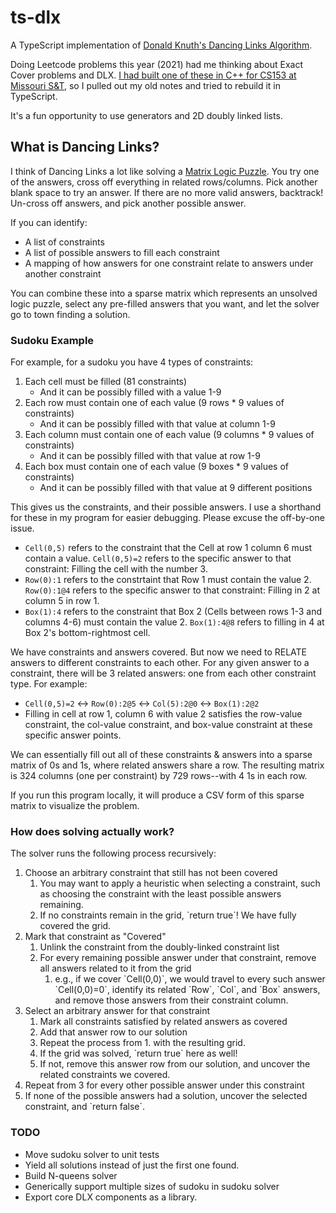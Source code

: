 # ts-dlx

A TypeScript implementation of [Donald Knuth's Dancing Links Algorithm](https://en.wikipedia.org/wiki/Dancing_Links).

Doing Leetcode problems this year (2021) had me thinking about Exact Cover problems and DLX. [I had built one of these in C++ for CS153 at Missouri S&T](https://github.com/ProdigySim/MST-CS/tree/main/cs153/assignment13), so I pulled out my old notes and tried to rebuild it in TypeScript.

It's a fun opportunity to use generators and 2D doubly linked lists.

## What is Dancing Links?

I think of Dancing Links a lot like solving a [Matrix Logic Puzzle](https://www.google.com/search?q=matrix+logic+puzzles&sxsrf=AOaemvJOOM2fzI3HX8H6Yr9RZYVJSHd1lQ:1635651321796&source=lnms&tbm=isch&sa=X&ved=2ahUKEwjxy4uA3PPzAhX0m2oFHVmDDJkQ_AUoAXoECAEQAw&biw=2256&bih=1345). You try one of the answers, cross off everything in related rows/columns. Pick another blank space to try an answer. If there are no more valid answers, backtrack! Un-cross off answers, and pick another possible answer.

If you can identify:

* A list of constraints
* A list of possible answers to fill each constraint
* A mapping of how answers for one constraint relate to answers under another constraint

You can combine these into a sparse matrix which represents an unsolved logic puzzle, select any pre-filled answers that you want, and let the solver go to town finding a solution.

### Sudoku Example 
For example, for a sudoku you have 4 types of constraints:

<ol>
<li>Each cell must be filled (81 constraints)
    <ul><li>And it can be possibly filled with a value 1-9</li></ul>
</li>
<li>Each row must contain one of each value (9 rows * 9 values of constraints)
  <ul><li>And it can be possibly filled with that value at column 1-9</li></ul>
  </li>
<li>Each column must contain one of each value (9 columns * 9 values of constraints)
  <ul><li>And it can be possibly filled with that value at row 1-9</li></ul>
  </li>
<li>Each box must contain one of each value (9 boxes * 9 values of constraints)
  <ul><li>And it can be possibly filled with that value at 9 different positions</li></ul>
  </li></ol>

This gives us the constraints, and their possible answers. I use a shorthand for these in my program for easier debugging. Please excuse the off-by-one issue.

* `Cell(0,5)` refers to the constraint that the Cell at row 1 column 6 must contain a value. `Cell(0,5)=2` refers to the specific answer to that constraint: Filling the cell with the number 3.
* `Row(0):1` refers to the constrtaint that Row 1 must contain the value 2. `Row(0):1@4` refers to the specific answer to that constraint: Filling in 2 at column 5 in row 1.
* `Box(1):4` refers to the constraint that Box 2 (Cells between rows 1-3 and columns 4-6) must contain the value 2. `Box(1):4@8` refers to filling in 4 at Box 2's bottom-rightmost cell.

We have constraints and answers covered. But now we need to RELATE answers to different constraints to each other. For any given answer to a constraint, there will be 3 related answers: one from each other constraint type. For example:

* `Cell(0,5)=2` <-> `Row(0):2@5` <-> `Col(5):2@0` <-> `Box(1):2@2`
* Filling in cell at row 1, column 6 with value 2 satisfies the row-value constraint, the col-value constraint, and box-value constraint at these specific answer points.

We can essentially fill out all of these constraints & answers into a sparse matrix of 0s and 1s, where related answers share a row. The resulting matrix is 324 columns (one per constraint) by 729 rows--with 4 1s in each row.

If you run this program locally, it will produce a CSV form of this sparse matrix to visualize the problem.

### How does solving actually work?
The solver runs the following process recursively:

<ol>
    <li>Choose an arbitrary constraint that still has not been covered
        <ol>
            <li>You may want to apply a heuristic when selecting a constraint, such as choosing the constraint with the least possible answers remaining.</li>
            <li>If no constraints remain in the grid, `return true`! We have fully covered the grid.</li>
        </ol>
    </li>
    <li>Mark that constraint as "Covered"
        <ol>
            <li>Unlink the constraint from the doubly-linked constraint list</li>
            <li>For every remaining possible answer under that constraint, remove all answers related to it from the grid
                <ol>
                    <li>e.g., if we cover `Cell(0,0)`, we would travel to every such answer `Cell(0,0)=0`, identify its related `Row`, `Col`, and `Box` answers, and remove those answers from their constraint column.</li>
                </ol>
            </li>
        </ol>
    </li>
    <li>Select an arbitrary answer for that constraint
        <ol>
            <li>Mark all constraints satisfied by related answers as covered</li>
            <li>Add that answer row to our solution</li>
            <li>Repeat the process from 1. with the resulting grid.</li>
            <li>If the grid was solved, `return true` here as well!</li>
            <li>If not, remove this answer row from our solution, and uncover the related constraints we covered.</li>
        </ol>
    </li>
    <li>Repeat from 3 for every other possible answer under this constraint</li>
    <li>If none of the possible answers had a solution, uncover the selected constraint, and `return false`.</li>
</ol>



### TODO

- Move sudoku solver to unit tests
- Yield all solutions instead of just the first one found.
- Build N-queens solver
- Generically support multiple sizes of sudoku in sudoku solver
- Export core DLX components as a library.

